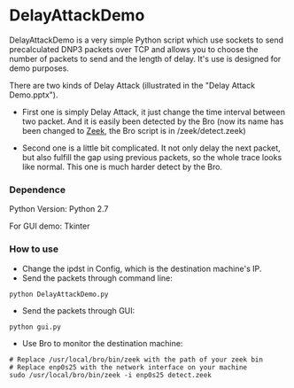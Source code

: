 # DelayAttackDemo
DelayAttackDemo is a very simple Python script which use sockets to send precalculated 
DNP3 packets over TCP and allows you to choose the number of packets to send and the length of delay. 
It's use is designed for demo purposes.

There are two kinds of Delay Attack (illustrated in the "Delay Attack Demo.pptx").
- First one is simply Delay Attack, it just change the time interval between two packet.
And it is easily been detected by the Bro (now its name has been changed to [Zeek](https://www.zeek.org/), the Bro script is 
in /zeek/detect.zeek)

- Second one is a little bit complicated. It not only delay the next packet, but also 
fulfill the gap using previous packets, so the whole trace looks like normal. This one is much harder
detect by the Bro.

### Dependence
Python Version: Python 2.7

For GUI demo: Tkinter

### How to use

- Change the ipdst in Config, which is the destination machine's IP.
- Send the packets through command line:
 ```
 python DelayAttackDemo.py
 ```
 
- Send the packets through GUI:
```
python gui.py
```
- Use Bro to monitor the destination machine:
```buildoutcfg
# Replace /usr/local/bro/bin/zeek with the path of your zeek bin
# Replace enp0s25 with the network interface on your machine
sudo /usr/local/bro/bin/zeek -i enp0s25 detect.zeek
```


